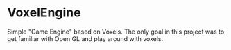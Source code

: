 # VoxelEngine

Simple "Game Engine" based on Voxels. The only goal in this project was to get familiar with Open GL
and play around with voxels.
